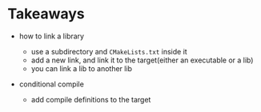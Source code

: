 # Takeaways
- how to link a library
  - use a subdirectory and `CMakeLists.txt` inside it
  - add a new link, and link it to the target(either an executable or a lib)
  - you can link a lib to another lib

- conditional compile
  - add compile definitions to the target
